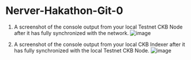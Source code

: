 # Nerver-Hakathon-Git-0

1. A screenshot of the console output from your local Testnet CKB Node after it has fully synchronized with the network.
![image](https://user-images.githubusercontent.com/83104296/128728235-14a154f8-85ab-4773-98da-708b3405150f.png)


2. A screenshot of the console output from your local CKB Indexer after it has fully synchronized with the local Testnet CKB Node.
![image](https://user-images.githubusercontent.com/83104296/128728260-a6f3aed7-7904-4ad9-b33c-912d3def93df.png)
